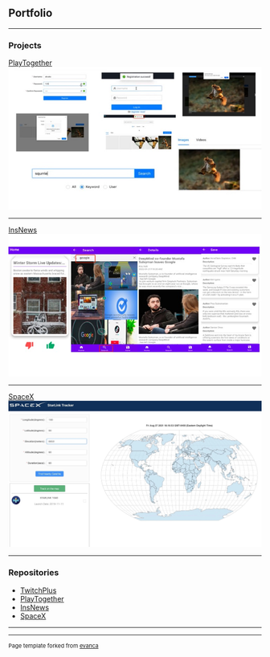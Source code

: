 ## Portfolio

---

### Projects

[PlayTogether]()
<img src="images/Slide1.jpeg?raw=true"/>

---
[InsNews]()
<img src="images/Insnews.jpeg?raw=true"/>

---
[SpaceX]()
<img src="images/spacex.jpg?raw=true"/>

---

### Repositories

- [TwitchPlus](https://github.com/JianbinGong/twitchPlus)
- [PlayTogether](https://github.com/JianbinGong/PictureSocialNetWork)
- [InsNews](https://github.com/JianbinGong/PersonalizeNews)
- [SpaceX](https://github.com/JianbinGong/spaceX)


---




---
<p style="font-size:11px">Page template forked from <a href="https://github.com/evanca/quick-portfolio">evanca</a></p>
<!-- Remove above link if you don't want to attibute -->
